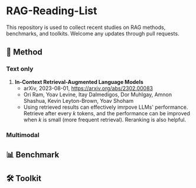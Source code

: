 # RAG-Reading-List

This repository is used to collect recent studies on RAG methods, benchmarks, and toolkits. Welcome any updates through pull requests.

## 📄 Method

### Text only

1. **In-Context Retrieval-Augmented Language Models**
   - arXiv, 2023-08-01, https://arxiv.org/abs/2302.00083
   - Ori Ram, Yoav Levine, Itay Dalmedigos, Dor Muhlgay, Amnon Shashua, Kevin Leyton-Brown, Yoav Shoham
   - Using retrieved results can effectively imrpove LLMs' performance. Retrieve after every $k$ tokens, and the performance can be improved when $k$ is small (more frequent retrieval). Reranking is also helpful.

### Multimodal

## 📊 Benchmark

## 🛠️ Toolkit

